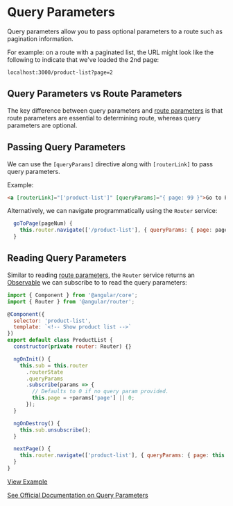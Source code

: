 # Query Parameters #

Query parameters allow you to pass optional parameters to a route such as pagination information.

For example: on a route with a paginated list, the URL might look like the following to indicate that we've loaded the 2nd page:

`localhost:3000/product-list?page=2`

## Query Parameters vs Route Parameters ##

The key difference between query parameters and [route parameters](/handout/routing/routeparams.md) is that route parameters are essential to determining route, whereas query parameters are optional.

## Passing Query Parameters ##

We can use the `[queryParams]` directive along with `[routerLink]` to pass query parameters.

Example:

```html
<a [routerLink]="['product-list']" [queryParams]="{ page: 99 }">Go to Page 99</a>
```

Alternatively, we can navigate programmatically using the `Router` service:

```javascript
  goToPage(pageNum) {
    this.router.navigate(['/product-list'], { queryParams: { page: pageNum } });
  }
```

## Reading Query Parameters ##

Similar to reading [route parameters](/handout/routing/routeparams.md), the `Router` service returns an [Observable](/handout/observables/README.md) we can subscribe to to read the query parameters:

```javascript
import { Component } from '@angular/core';
import { Router } from '@angular/router';

@Component({
  selector: 'product-list',
  template: `<!-- Show product list -->`
})
export default class ProductList {
  constructor(private router: Router) {}

  ngOnInit() {
    this.sub = this.router
      .routerState
      .queryParams
      .subscribe(params => {
        // Defaults to 0 if no query param provided.
        this.page = +params['page'] || 0;
      });
  }

  ngOnDestroy() {
    this.sub.unsubscribe();
  }

  nextPage() {
    this.router.navigate(['product-list'], { queryParams: { page: this.page + 1 } });
  }
}
```

[View Example](http://plnkr.co/edit/WxqO2UtJUaYMy3Rit9A7?p=preview)

[See Official Documentation on Query Parameters](https://angular.io/docs/ts/latest/guide/router.html#!#query-parameters)